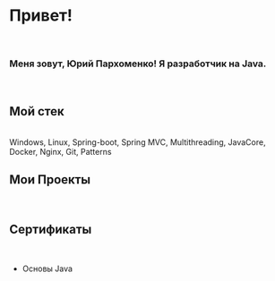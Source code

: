 <h1> Привет! </h1>
<br>
<h3>Меня зовут, <b>Юрий Пархоменко!</b> Я разработчик на Java.</h3>
<br>
<h2>Мой стек</h2>
<br>
Windows, Linux, Spring-boot, Spring MVC, Multithreading, JavaCore, Docker, Nginx, Git, Patterns
<br>
<h2>Мои Проекты</h2>
<br>
<h2>Сертификаты</h2>
<br>
<ul>
  <li>Основы Java</li>
</ul>
